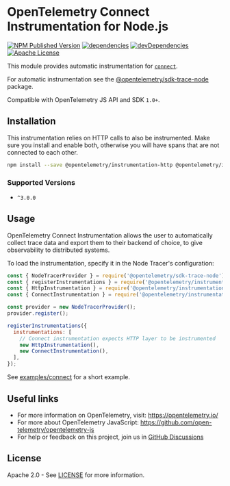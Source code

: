 # OpenTelemetry Connect Instrumentation for Node.js

[![NPM Published Version][npm-img]][npm-url]
[![dependencies][dependencies-image]][dependencies-url]
[![devDependencies][devDependencies-image]][devDependencies-url]
[![Apache License][license-image]][license-image]

This module provides automatic instrumentation for [`connect`](https://github.com/senchalabs/connect).

For automatic instrumentation see the
[@opentelemetry/sdk-trace-node](https://github.com/open-telemetry/opentelemetry-js/tree/main/packages/opentelemetry-node) package.

Compatible with OpenTelemetry JS API and SDK `1.0+`.

## Installation

This instrumentation relies on HTTP calls to also be instrumented. Make sure you install and enable both, otherwise you will have spans that are not connected to each other.

```bash
npm install --save @opentelemetry/instrumentation-http @opentelemetry/instrumentation-connect
```

### Supported Versions

- `^3.0.0`

## Usage

OpenTelemetry Connect Instrumentation allows the user to automatically collect trace data and export them to their backend of choice, to give observability to distributed systems.

To load the instrumentation, specify it in the Node Tracer's configuration:

```js
const { NodeTracerProvider } = require('@opentelemetry/sdk-trace-node');
const { registerInstrumentations } = require('@opentelemetry/instrumentation');
const { HttpInstrumentation } = require('@opentelemetry/instrumentation-http');
const { ConnectInstrumentation } = require('@opentelemetry/instrumentation-connnect');

const provider = new NodeTracerProvider();
provider.register();

registerInstrumentations({
  instrumentations: [
    // Connect instrumentation expects HTTP layer to be instrumented
    new HttpInstrumentation(),
    new ConnectInstrumentation(),
  ],
});
```

See [examples/connect](https://github.com/open-telemetry/opentelemetry-js-contrib/tree/main/examples/connect) for a short example.

## Useful links

- For more information on OpenTelemetry, visit: <https://opentelemetry.io/>
- For more about OpenTelemetry JavaScript: <https://github.com/open-telemetry/opentelemetry-js>
- For help or feedback on this project, join us in [GitHub Discussions][discussions-url]

## License

Apache 2.0 - See [LICENSE][license-url] for more information.

[discussions-url]: https://github.com/open-telemetry/opentelemetry-js/discussions
[license-url]: https://github.com/open-telemetry/opentelemetry-js-contrib/blob/main/LICENSE
[license-image]: https://img.shields.io/badge/license-Apache_2.0-green.svg?style=flat
[dependencies-image]: https://status.david-dm.org/gh/open-telemetry/opentelemetry-js-contrib.svg?path=plugins%2Fnode%2Fopentelemetry-instrumentation-connect
[dependencies-url]: https://david-dm.org/open-telemetry/opentelemetry-js-contrib?path=plugins%2Fnode%2Fopentelemetry-instrumentation-connect
[devDependencies-image]: https://status.david-dm.org/gh/open-telemetry/opentelemetry-js-contrib.svg?path=plugins%2Fnode%2Fopentelemetry-instrumentation-connect&type=dev
[devDependencies-url]: https://david-dm.org/open-telemetry/opentelemetry-js-contrib?path=plugins%2Fnode%2Fopentelemetry-instrumentation-connect&type=dev
[npm-url]: https://www.npmjs.com/package/@opentelemetry/instrumentation-connect
[npm-img]: https://badge.fury.io/js/%40opentelemetry%2Finstrumentation-connect.svg
